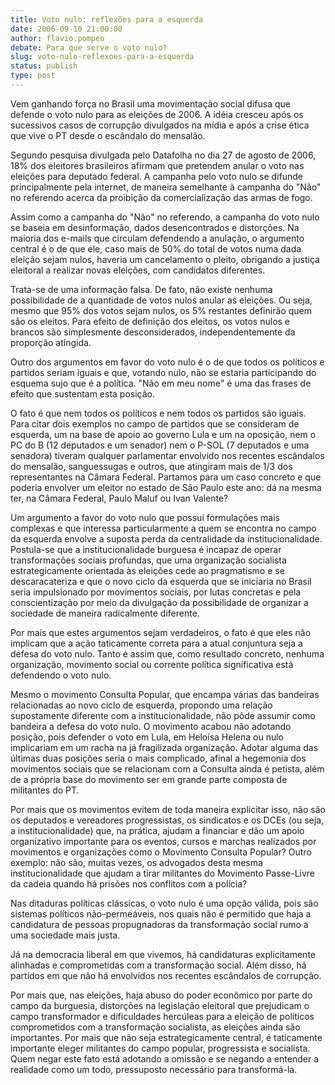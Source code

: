```yaml
---
title: Voto nulo: reflexões para a esquerda
date: 2006-09-10 21:00:00
author: flavio.pompeo
debate: Para que serve o voto nulo?
slug: voto-nulo-reflexoes-para-a-esquerda
status: publish 
type: post
---
```


Vem ganhando força no Brasil uma movimentação social difusa que defende o voto nulo para as eleições de 2006. A idéia cresceu após os sucessivos casos de corrupção divulgados na mídia e após a crise ética que vive o PT desde o escândalo do mensalão.



Segundo pesquisa divulgada pelo Datafolha no dia 27 de agosto de 2006, 18% dos eleitores brasileiros afirmam que pretendem anular o voto nas eleições para deputado federal. A campanha pelo voto nulo se difunde principalmente pela internet, de maneira semelhante à campanha do "Não" no referendo acerca da proibição da comercialização das armas de fogo.



Assim como a campanha do "Não" no referendo, a campanha do voto nulo se baseia em desinformação, dados desencontrados e distorções. Na maioria dos e-mails que circulam defendendo a anulação, o argumento central é o de que ele, caso mais de 50% do total de votos numa dada eleição sejam nulos, haveria um cancelamento o pleito, obrigando a justiça eleitoral a realizar novas eleições, com candidatos diferentes.



Trata-se de uma informação falsa. De fato, não existe nenhuma possibilidade de a quantidade de votos nulos anular as eleições. Ou seja, mesmo que 95% dos votos sejam nulos, os 5% restantes definirão quem são os eleitos. Para efeito de definição dos eleitos, os votos nulos e brancos são simplesmente desconsiderados, independentemente da proporção atingida.



Outro dos argumentos em favor do voto nulo é o de que todos os políticos e partidos seriam iguais e que, votando nulo, não se estaria participando do esquema sujo que é a política. "Não em meu nome" é uma das frases de efeito que sustentam esta posição. 



O fato é que nem todos os políticos e nem todos os partidos são iguais. Para citar dois exemplos no campo de partidos que se consideram de esquerda, um na base de apoio ao governo Lula e um na oposição, nem o PC do B (12 deputados e um senador) nem o P-SOL (7 deputados e uma senadora) tiveram qualquer parlamentar envolvido nos recentes escândalos do mensalão, sanguessugas e outros, que atingiram mais de 1/3 dos representantes na Câmara Federal. Partamos para um caso concreto e que poderia envolver um eleitor no estado de São Paulo este ano: dá na mesma ter, na Câmara Federal, Paulo Maluf ou Ivan Valente?



Um argumento a favor do voto nulo que possui formulações mais complexas e que interessa particularmente a quem se encontra no campo da esquerda envolve a suposta perda da centralidade da institucionalidade. Postula-se que a institucionalidade burguesa é incapaz de operar transformações sociais profundas, que uma organização socialista estrategicamente orientada às eleições cede ao pragmatismo e se descaracateriza e que o novo ciclo da esquerda que se iniciaria no Brasil seria impulsionado por movimentos sociais, por lutas concretas e pela conscientização por meio da divulgação da possibilidade de organizar a sociedade de maneira radicalmente diferente.



Por mais que estes argumentos sejam verdadeiros, o fato é que eles não implicam que a ação taticamente correta para a atual conjuntura seja a defesa do voto nulo. Tanto é assim que, como resultado concreto, nenhuma organização, movimento social ou corrente política significativa está defendendo o voto nulo. 



Mesmo o movimento Consulta Popular, que encampa várias das bandeiras relacionadas ao novo ciclo de esquerda, propondo uma relação supostamente diferente com a institucionalidade, não pôde assumir como bandeira a defesa do voto nulo. O movimento acabou não adotando posição, pois defender o voto em Lula, em Heloísa Helena ou nulo implicariam em um racha na já fragilizada organização. Adotar alguma das últimas duas posições seria o mais complicado, afinal a hegemonia dos movimentos sociais que se relacionam com a Consulta ainda é petista, além de a própria base do movimento ser em grande parte composta de militantes do PT.



Por mais que os movimentos evitem de toda maneira explicitar isso, não são os deputados e vereadores progressistas, os sindicatos e os DCEs (ou seja, a institucionalidade) que, na prática, ajudam a financiar e dão um apoio organizativo importante para os eventos, cursos e marchas realizados por movimentos e organizações como o Movimento Consulta Popular? Outro exemplo: não são, muitas vezes, os advogados desta mesma institucionalidade que ajudam a tirar militantes do Movimento Passe-Livre da cadeia quando há prisões nos conflitos com a polícia?



Nas ditaduras políticas clássicas, o voto nulo é uma opção válida, pois são sistemas políticos não-permeáveis, nos quais não é permitido que haja a candidatura de pessoas propugnadoras da transformação social rumo a uma sociedade mais justa. 



Já na democracia liberal em que vivemos, há candidaturas explicitamente alinhadas e comprometidas com a transformação social. Além disso, há partidos em que não há envolvidos nos recentes escândalos de corrupção.



Por mais que, nas eleições, haja abuso do poder econômico por parte do campo da burguesia, distorções na legislação eleitoral que prejudicam o campo transformador e dificuldades hercúleas para a eleição de políticos comprometidos com a transformação socialista, as eleições ainda são importantes. Por mais que não seja estrategicamente central, é taticamente importante eleger militantes do campo popular, progressista e socialista. Quem negar este fato está adotando a omissão e se negando a entender a realidade como um todo, pressuposto necessário para transformá-la.


